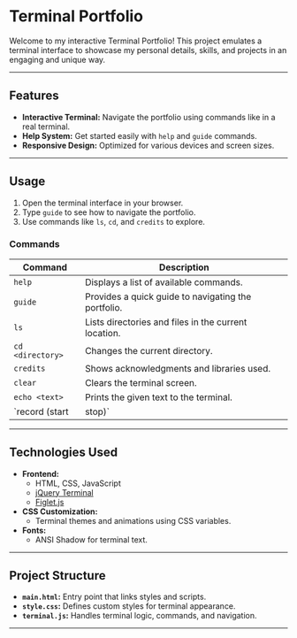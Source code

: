# Terminal Portfolio

Welcome to my interactive Terminal Portfolio! This project emulates a terminal interface to showcase my personal details, skills, and projects in an engaging and unique way.

---

## Features

- **Interactive Terminal:** Navigate the portfolio using commands like in a real terminal.
- **Help System:** Get started easily with `help` and `guide` commands.
- **Responsive Design:** Optimized for various devices and screen sizes.

---

## Usage

1. Open the terminal interface in your browser.
2. Type `guide` to see how to navigate the portfolio.
3. Use commands like `ls`, `cd`, and `credits` to explore.

### Commands

| Command                  | Description                                      |
|--------------------------|--------------------------------------------------|
| `help`                   | Displays a list of available commands.          |
| `guide`                  | Provides a quick guide to navigating the portfolio. |
| `ls`                     | Lists directories and files in the current location. |
| `cd <directory>`         | Changes the current directory.                  |
| `credits`                | Shows acknowledgments and libraries used.       |
| `clear`                  | Clears the terminal screen.                     |
| `echo <text>`            | Prints the given text to the terminal.          |
| `record (start|stop)`    | Starts or stops saving command history.         |

---

## Technologies Used

- **Frontend:**
  - HTML, CSS, JavaScript
  - [jQuery Terminal](https://terminal.jcubic.pl)
  - [Figlet.js](https://github.com/patorjk/figlet.js)
- **CSS Customization:**
  - Terminal themes and animations using CSS variables.
- **Fonts:**
  - ANSI Shadow for terminal text.

---

## Project Structure

- **`main.html`:** Entry point that links styles and scripts.
- **`style.css`:** Defines custom styles for terminal appearance.
- **`terminal.js`:** Handles terminal logic, commands, and navigation.

---
